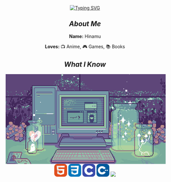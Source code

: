 <div align="center">
     
[![Typing SVG](https://readme-typing-svg.demolab.com?font=Fira+Code&duration=3000&color=F4C9DC&center=true&vCenter=true&multiline=true&repeat=false&random=false&width=435&height=80&lines=~Welcome~+%F0%9F%8C%9F)](https://git.io/typing-svg)
## *About Me*


**Name:** Hinamu   

**Loves:** 📺 Anime, 🎮 Games, 📚 Books

## *What I Know*

<img src="./8_Bit_Art.gif" align="right"/>

<img src="https://raw.githubusercontent.com/tandpfun/skill-icons/main/icons/HTML.svg" width="40"/>

<img src="https://raw.githubusercontent.com/tandpfun/skill-icons/main/icons/CSS.svg" width="40"/>

<img src="https://raw.githubusercontent.com/tandpfun/skill-icons/main/icons/C.svg" width="40"/>

<img src="https://raw.githubusercontent.com/tandpfun/skill-icons/main/icons/CPP.svg" width="40"/>

<img src="https://raw.githubusercontent.com/tandpfun/skill-icons/main/icons/Arch-Dark.svg" width="40"/>


<!--
**Hinamu18/Hinamu18** is a ✨ _special_ ✨ repository because its `README.md` (this file) appears on your GitHub profile.

Here are some ideas to get you started:

- 🔭 I’m currently working on ...
- 🌱 I’m currently learning ...
- 👯 I’m looking to collaborate on ...
- 🤔 I’m looking for help with ...
- 💬 Ask me about ...
- 📫 How to reach me: ...
- 😄 Pronouns: ...
- ⚡ Fun fact: ...
-->
